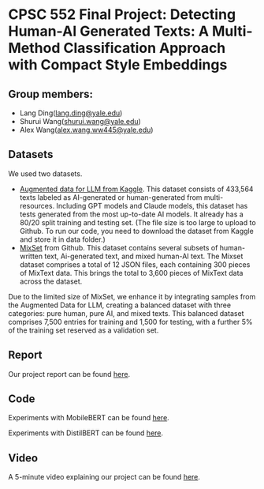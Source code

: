 # CPSC 552 Final Project: Detecting Human-AI Generated Texts: A Multi-Method Classification Approach with Compact Style Embeddings
## Group members:
- Lang Ding(lang.ding@yale.edu)
- Shurui Wang(shurui.wang@yale.edu)
- Alex Wang(alex.wang.ww445@yale.edu)


## Datasets
We used two datasets.

- [Augmented data for LLM from Kaggle](https://www.kaggle.com/datasets/jdragonxherrera/augmented-data-for-llm-detect-ai-generated-text?resource=download&select=final_test.csv). This dataset consists of 433,564 texts labeled as AI-generated or human-generated from multi-resources. Including GPT models and Claude models, this dataset has tests generated from the most up-to-date AI models. It already has a 80/20 split training and testing set. (The file size is too large to upload to Github. To run our code, you need to download the dataset from Kaggle and store it in data folder.)
- [MixSet](https://github.com/Dongping-Chen/MixSet/tree/main) from Github. This dataset contains several subsets of human-written text, Ai-generated text, and mixed human-AI text. The Mixset dataset comprises a total of 12 JSON files, each containing 300 pieces of MixText data. This brings the total to 3,600 pieces of MixText data across the dataset.

Due to the limited size of MixSet, we enhance it by integrating samples from the Augmented Data for LLM, creating a balanced dataset with three categories: pure human, pure AI, and mixed texts. This balanced dataset comprises 7,500 entries for training and 1,500 for testing, with a further 5\% of the training set reserved as a validation set.

## Report
Our project report can be found [here]().

## Code
Experiments with MobileBERT can be found [here](https://github.com/JadenWSR/CPSC552_Final_Project/tree/main/Triplet_Model_3_Category_Mobile_Bert.ipynb).

Experiments with DistilBERT can be found [here](https://github.com/JadenWSR/CPSC552_Final_Project/tree/main/Triplet_Model_3_Category_DistilBERT.ipynb). 

## Video
A 5-minute video explaining our project can be found [here]().